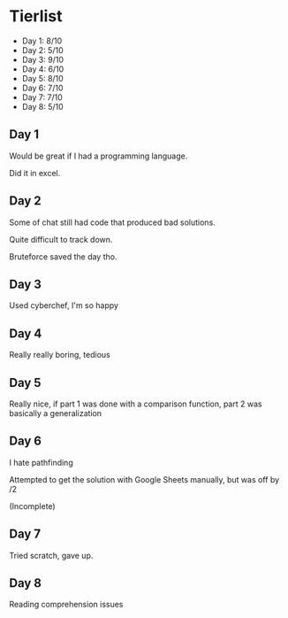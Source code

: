 # Tierlist

- Day 1: 8/10
- Day 2: 5/10
- Day 3: 9/10
- Day 4: 6/10
- Day 5: 8/10
- Day 6: 7/10
- Day 7: 7/10
- Day 8: 5/10

## Day 1

Would be great if I had a programming language.

Did it in excel.

## Day 2

Some of chat still had code that produced bad solutions.

Quite difficult to track down.

Bruteforce saved the day tho.

## Day 3

Used cyberchef, I'm so happy

## Day 4

Really really boring, tedious

## Day 5

Really nice, if part 1 was done with a comparison function, part 2 was basically a generalization

## Day 6

I hate pathfinding

Attempted to get the solution with Google Sheets manually, but was off by /2

(Incomplete)

## Day 7

Tried scratch, gave up.

## Day 8

Reading comprehension issues
